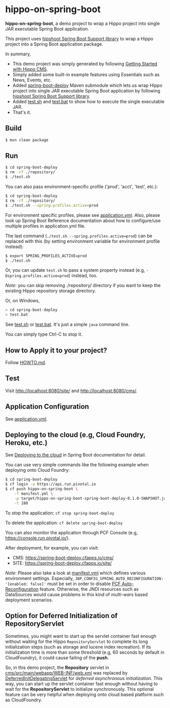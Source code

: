 # hippo-on-spring-boot

**hippo-on-spring-boot**, a demo project to wrap a Hippo project into single JAR executable Spring Boot application.

This project uses [hipshoot Spring Boot Support library](https://onehippo-forge.github.io/hipshoot/hipshoot-spring-boot-support/index.html)
to wrap a Hippo project into a Spring Boot application package.

In summary,
- This demo project was simply generated by following [Getting Started with Hippo CMS](https://www.onehippo.org/trails/getting-started/hippo-essentials-getting-started.html).
- Simply added some built-in example features using Essentials such as News, Events, etc.
- Added [spring-boot-deploy](spring-boot-deploy/) Maven submodule which lets us wrap Hippo project into single JAR executable Spring Boot application
  by following [hipshoot Spring Boot Support library](http://hipshoot.forge.onehippo.org/hipshoot-spring-boot-support/index.html).
- Added [test.sh](spring-boot-deploy/test.sh) and [test.bat](spring-boot-deploy/test.bat) to show how to execute the single executable JAR.
- That's it.

## Build

```bash
$ mvn clean package
```

## Run

```bash
$ cd spring-boot-deploy
$ rm -rf ./repository/
$ ./test.sh
```

You can also pass environment-specific profile ('prod', 'acct', 'test', etc.):

```bash
$ cd spring-boot-deploy
$ rm -rf ./repository/
$ ./test.sh --spring.profiles.active=prod
```

For environment specific profiles, please see [application.yml](spring-boot-deploy/src/main/resources/application.yml).
Also, please look up Spring Boot Reference documentation about how to configure/use multiple profiles in application.yml file.

The last command (```./test.sh --spring.profiles.active=prod```) can be replaced with this (by setting environment variable for environment profile instead):

```bash
$ export SPRING_PROFILES_ACTIVE=prod
$ ./test.sh
```

Or, you can update ```test.sh``` to pass a system property instead (e.g, ```-Dspring.profiles.active=prod```) instead, too.

*Note*: you can skip removing ./repository/ directory if you want to keep the existing Hippo repository storage directory.


Or, on Windows,

```bash
> cd spring-boot-deploy
> test.bat
```


See [test.sh](spring-boot-deploy/test.sh) or [test.bat](spring-boot-deploy/test.bat).
It's just a simple ```java``` command line.


You can simply type Ctrl-C to stop it.

## How to Apply it to your project?

Follow [HOWTO.md](HOWTO.md).

## Test

Visit [http://localhost:8080/site/](http://localhost:8080/site/) and
[http://localhost:8080/cms/](http://localhost:8080/cms/).

## Application Configuration

See [application.yml](spring-boot-deploy/src/main/resources/application.yml).

## Deploying to the cloud (e.g, Cloud Foundry, Heroku, etc.)

See [Deploying to the cloud](http://docs.spring.io/spring-boot/docs/current/reference/html/cloud-deployment.html) in Spring Boot documentation for detail.

You can use very simple commands like the following example when deploying onto Cloud Foundry:

```bash
$ cd spring-boot-deploy
$ cf login -a https://api.run.pivotal.io
$ cf push hippo-on-spring-boot \
    -f manifest.yml \
    -p target/hippo-on-spring-boot-spring-boot-deploy-0.1.0-SNAPSHOT.jar \
    -t 180
```

To stop the application: ```cf stop spring-boot-deploy```

To delete the application: ```cf delete spring-boot-deploy```

You can also monitor the application through PCF Console (e.g, https://console.run.pivotal.io/).

After deployment, for example, you can visit:

  - CMS: https://spring-boot-deploy.cfapps.io/cms/
  - SITE: https://spring-boot-deploy.cfapps.io/site/

*Note*: Please also take a look at [manifest.yml](spring-boot-deploy/manifest.yml) which defines various environment settings.
Especially, ```JBP_CONFIG_SPRING_AUTO_RECONFIGURATION: '[enabled: false]'``` must be set in order to disable 
[PCF Auto-Reconfiguration](https://docs.pivotal.io/pivotalcf/1-10/buildpacks/java/spring-service-bindings.html#auto) feature.
Otherwise, the JNDI resources such as DataSources would cause problems in this kind of *multi-wars* based deployment scenarios.

## Option for Deferred Initialization of RepositoryServlet

Sometimes, you might want to start up the servlet container fast enough without waiting for the Hippo ```RepositoryServlet``` to complete its long initialization steps (such as storage and lucene index recreation). If its initialization time is more than some threshold (e.g, 60 seconds by default in CloudFoundry), it could cause failing of the **push**.

So, in this demo project, the **Repository** servlet in [cms/src/main/webapp/WEB-INF/web.xml](cms/src/main/webapp/WEB-INF/web.xml#L159:L168) was replaced by [DeferredInitDelegatingServlet](https://bloomreach-forge.github.io/hipshoot/apidocs/org/onehippo/forge/hipshoot/spring/boot/support/servlet/DeferredInitDelegatingServlet.html) for *deferred asynchronous initialization*. This way, you can start up the servlet container fast enough without having to wait for the **RepositoryServlet** to initialize synchronously. This optional feature can be very helpful when deploying onto cloud based platform such as CloudFoundry.
